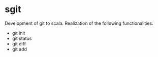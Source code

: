 # sgit
Development of git to scala. Realization of the following functionalities: 
* git init
* git status 
* git diff
* git add